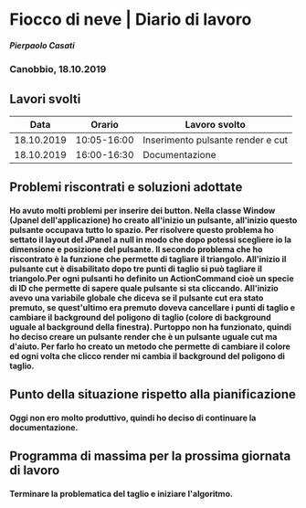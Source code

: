 # Fiocco di neve | Diario di lavoro
##### Pierpaolo Casati
### Canobbio, 18.10.2019

## Lavori svolti


|Data|Orario        |Lavoro svolto                 |
|-----|--------------|------------------------------|
|18.10.2019|10:05-16:00|Inserimento pulsante render e cut|
|18.10.2019|16:00-16:30|Documentazione|


##  Problemi riscontrati e soluzioni adottate
#### Ho avuto molti problemi per inserire dei button. Nella classe Window (Jpanel dell'applicazione) ho creato all'inizio un pulsante, all'inizio questo pulsante occupava tutto lo spazio. Per risolvere questo problema ho settato il layout del JPanel a null in modo che dopo potessi scegliere io la dimensione e posizione del pulsante. Il secondo problema che ho riscontrato è la funzione che permette di tagliare il triangolo. All'inizio il pulsante cut è disabilitato dopo tre punti di taglio si può tagliare il triangolo.Per ogni pulsanti ho definito un ActionCommand cioè un specie di ID che permette di sapere quale pulsante si sta cliccando. All'inizio avevo una variabile globale che diceva se il pulsante cut era stato premuto, se quest'ultimo era premuto doveva cancellare i punti di taglio e cambiare il background del poligono di taglio (colore di background uguale al background della finestra). Purtoppo non ha funzionato, quindi ho deciso creare un pulsante render che è un pulsante uguale cut ma d'aiuto. Per farlo ho creato un metodo che permette di cambiare il colore ed ogni volta che clicco render mi cambia il background del poligono di taglio.



##  Punto della situazione rispetto alla pianificazione

#### Oggi non ero molto produttivo, quindi ho deciso di continuare la documentazione.


## Programma di massima per la prossima giornata di lavoro
#### Terminare la problematica del taglio e iniziare l'algoritmo.
